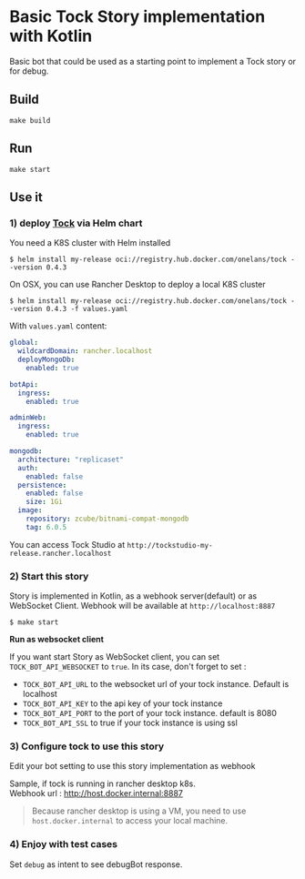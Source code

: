 # Basic Tock Story implementation with Kotlin

Basic bot that could be used as a starting point to implement a Tock story or for debug.

## Build

```shell
make build
```

## Run

```shell
make start
```

## Use it

### 1) deploy [Tock](https://github.com/theopenconversationkit/tock) via Helm chart

You need a K8S cluster with Helm installed

```shell
$ helm install my-release oci://registry.hub.docker.com/onelans/tock --version 0.4.3
```

On OSX, you can use Rancher Desktop to deploy a local K8S cluster

```shell
$ helm install my-release oci://registry.hub.docker.com/onelans/tock --version 0.4.3 -f values.yaml
```

With `values.yaml` content:

```yaml
global:
  wildcardDomain: rancher.localhost
  deployMongoDb:
    enabled: true

botApi:
  ingress:
    enabled: true

adminWeb:
  ingress:
    enabled: true

mongodb:
  architecture: "replicaset"
  auth:
    enabled: false
  persistence:
    enabled: false
    size: 1Gi
  image:
    repository: zcube/bitnami-compat-mongodb
    tag: 6.0.5
```
You can access Tock Studio at `http://tockstudio-my-release.rancher.localhost`


### 2) Start this story

Story is implemented in Kotlin, as a webhook server(default) or as WebSocket Client. Webhook will be available at `http://localhost:8887`
```shell
$ make start
```

__Run as websocket client__

If you want start Story as WebSocket client, you can set `TOCK_BOT_API_WEBSOCKET` to `true`. In its case, don't forget to set :
- `TOCK_BOT_API_URL` to the websocket url of your tock instance. Default is localhost
- `TOCK_BOT_API_KEY` to the api key of your tock instance
- `TOCK_BOT_API_PORT` to the port of your tock instance. default is 8080
- `TOCK_BOT_API_SSL` to true if your tock instance is using ssl


### 3) Configure tock to use this story

Edit your bot setting to use this story implementation as webhook

Sample, if tock is running in rancher desktop k8s.   
Webhook url : http://host.docker.internal:8887
>Because rancher desktop is using a VM, you need to use `host.docker.internal` to access your local machine.

### 4) Enjoy with test cases

Set `debug` as intent to see debugBot response.
